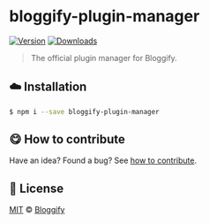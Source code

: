 
# bloggify-plugin-manager

 [![Version](https://img.shields.io/npm/v/bloggify-plugin-manager.svg)](https://www.npmjs.com/package/bloggify-plugin-manager) [![Downloads](https://img.shields.io/npm/dt/bloggify-plugin-manager.svg)](https://www.npmjs.com/package/bloggify-plugin-manager)

> The official plugin manager for Bloggify.

## :cloud: Installation

```sh
$ npm i --save bloggify-plugin-manager
```


## :yum: How to contribute
Have an idea? Found a bug? See [how to contribute][contributing].


## :scroll: License

[MIT][license] © [Bloggify][website]

[license]: http://showalicense.com/?fullname=Bloggify%20%3Ccontact%40bloggify.org%3E%20(http%3A%2F%2Fbloggify.org)&year=2016#license-mit
[website]: http://bloggify.org
[contributing]: /CONTRIBUTING.md
[docs]: /DOCUMENTATION.md
